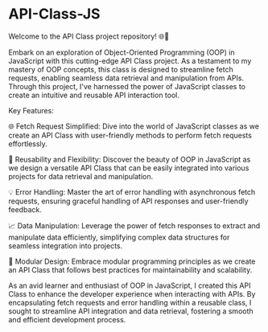 # API-Class-JS

Welcome to the API Class project repository! 🌐🚀

Embark on an exploration of Object-Oriented Programming (OOP) in JavaScript with this cutting-edge API Class project. As a testament to my mastery of OOP concepts, this class is designed to streamline fetch requests, enabling seamless data retrieval and manipulation from APIs. Through this project, I've harnessed the power of JavaScript classes to create an intuitive and reusable API interaction tool.

Key Features:

🌐 Fetch Request Simplified: Dive into the world of JavaScript classes as we create an API Class with user-friendly methods to perform fetch requests effortlessly.

🚀 Reusability and Flexibility: Discover the beauty of OOP in JavaScript as we design a versatile API Class that can be easily integrated into various projects for data retrieval and manipulation.

💡 Error Handling: Master the art of error handling with asynchronous fetch requests, ensuring graceful handling of API responses and user-friendly feedback.

📈 Data Manipulation: Leverage the power of fetch responses to extract and manipulate data efficiently, simplifying complex data structures for seamless integration into projects.

🔧 Modular Design: Embrace modular programming principles as we create an API Class that follows best practices for maintainability and scalability.

As an avid learner and enthusiast of OOP in JavaScript, I created this API Class to enhance the developer experience when interacting with APIs. By encapsulating fetch requests and error handling within a reusable class, I sought to streamline API integration and data retrieval, fostering a smooth and efficient development process.